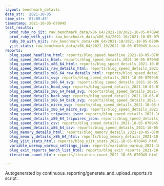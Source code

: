 ```yaml
---
layout: benchmark_details
date_str: '2021-10-05'
time_str: '07:09:45'
timestamp: 2021-10-05-070945
test_results:
  prod_ruby_no_jit: raw_benchmark_data/x86_64/2021-10/2021-10-05-070945_basic_benchmark_prod_ruby_no_jit.json
  prod_ruby_with_yjit: raw_benchmark_data/x86_64/2021-10/2021-10-05-070945_basic_benchmark_prod_ruby_with_yjit.json
  ruby_30_with_mjit: raw_benchmark_data/x86_64/2021-10/2021-10-05-070945_basic_benchmark_ruby_30_with_mjit.json
  yjit_stats: raw_benchmark_data/x86_64/2021-10/2021-10-05-070945_basic_benchmark_yjit_stats.json
reports:
  blog_speed_headline_html: reports/blog_speed_headline_2021-10-05-070945.html
  blog_speed_details_html: reports/blog_speed_details_2021-10-05-070945.html
  blog_speed_details_x86_64_html: reports/blog_speed_details_2021-10-05-070945.x86_64.html
  blog_speed_details_raw_details_html: reports/blog_speed_details_2021-10-05-070945.raw_details.html
  blog_speed_details_x86_64_raw_details_html: reports/blog_speed_details_2021-10-05-070945.x86_64.raw_details.html
  blog_speed_details_svg: reports/blog_speed_details_2021-10-05-070945.svg
  blog_speed_details_x86_64_svg: reports/blog_speed_details_2021-10-05-070945.x86_64.svg
  blog_speed_details_head_svg: reports/blog_speed_details_2021-10-05-070945.head.svg
  blog_speed_details_x86_64_head_svg: reports/blog_speed_details_2021-10-05-070945.x86_64.head.svg
  blog_speed_details_back_svg: reports/blog_speed_details_2021-10-05-070945.back.svg
  blog_speed_details_x86_64_back_svg: reports/blog_speed_details_2021-10-05-070945.x86_64.back.svg
  blog_speed_details_micro_svg: reports/blog_speed_details_2021-10-05-070945.micro.svg
  blog_speed_details_x86_64_micro_svg: reports/blog_speed_details_2021-10-05-070945.x86_64.micro.svg
  blog_speed_details_tripwires_json: reports/blog_speed_details_2021-10-05-070945.tripwires.json
  blog_speed_details_x86_64_tripwires_json: reports/blog_speed_details_2021-10-05-070945.x86_64.tripwires.json
  blog_speed_details_csv: reports/blog_speed_details_2021-10-05-070945.csv
  blog_speed_details_x86_64_csv: reports/blog_speed_details_2021-10-05-070945.x86_64.csv
  blog_memory_details_html: reports/blog_memory_details_2021-10-05-070945.html
  blog_memory_details_x86_64_html: reports/blog_memory_details_2021-10-05-070945.x86_64.html
  blog_yjit_stats_html: reports/blog_yjit_stats_2021-10-05-070945.html
  variable_warmup_warmup_settings_json: reports/variable_warmup_2021-10-05-070945.warmup_settings.json
  blog_exit_reports_bench_list_html: reports/blog_exit_reports_2021-10-05-070945.bench_list.html
  iteration_count_html: reports/iteration_count_2021-10-05-070945.html

---
```

Autogenerated by continuous_reporting/generate_and_upload_reports.rb script.
